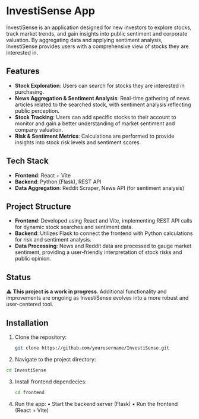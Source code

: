 # InvestiSense App

InvestiSense is an application designed for new investors to explore stocks, track market trends, and gain insights into public sentiment and corporate valuation. By aggregating data and applying sentiment analysis, InvestiSense provides users with a comprehensive view of stocks they are interested in.

## Features
- **Stock Exploration**: Users can search for stocks they are interested in purchasing.
- **News Aggregation & Sentiment Analysis**: Real-time gathering of news articles related to the searched stock, with sentiment analysis reflecting public perception.
- **Stock Tracking**: Users can add specific stocks to their account to monitor and gain a better understanding of market sentiment and company valuation.
- **Risk & Sentiment Metrics**: Calculations are performed to provide insights into stock risk levels and sentiment scores.

## Tech Stack
- **Frontend**: React + Vite
- **Backend**: Python (Flask), REST API
- **Data Aggregation**: Reddit Scraper, News API (for sentiment analysis)

## Project Structure
- **Frontend**: Developed using React and Vite, implementing REST API calls for dynamic stock searches and sentiment data.
- **Backend**: Utilizes Flask to connect the frontend with Python calculations for risk and sentiment analysis.
- **Data Processing**: News and Reddit data are processed to gauge market sentiment, providing a user-friendly interpretation of stock risks and public opinion.

## Status
⚠️ **This project is a work in progress**. Additional functionality and improvements are ongoing as InvestiSense evolves into a more robust and user-centered tool.

## Installation
1. Clone the repository: 
   ```bash
   git clone https://github.com/yourusername/InvestiSense.git
   ```
   
2.	Navigate to the project directory:
   ```bash
   cd InvestiSense
   ```

3. Install frontend dependecies:
   ```bash
   cd frontend
   ```
   
4.	Run the app:
	•	Start the backend server (Flask)
	•	Run the frontend (React + Vite)
